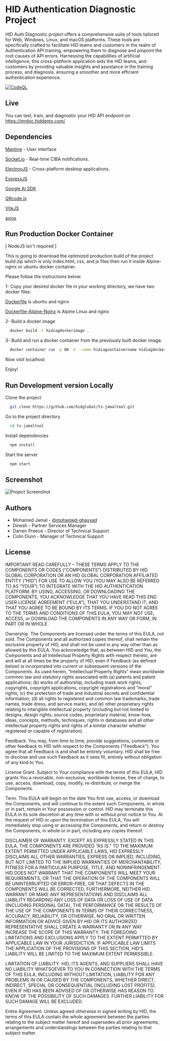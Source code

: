 
# HID Authentication Diagnostic Project

HID Auth Diagnostic project offers a comprehensive suite of tools tailored for Web, Windows, Linux, and macOS platforms. These tools are specifically crafted to facilitate HID teams and customers in the realm of Authentication API training, empowering them to diagnose and pinpoint the root causes of API errors. Harnessing the capabilities of artificial intelligence, this cross-platform application aids the HID teams, and customers by providing valuable insights and assistance in the training process, and diagnosis.
ensuring a smoother and more efficient authentication experience.

[![CodeQL](https://github.com/hidglobal/ts-jamaltool/actions/workflows/codeql.yml/badge.svg)](https://github.com/hidglobal/ts-jamaltool/actions/workflows/codeql.yml)

## Live

You can test, train, and diagnostic your HID API endpoint on https://mrdoc.hiddemo.com/

## Dependencies

[Mantine](https://mantine.dev/) - User interface

[Socket.io](https://socket.io/) - Real-time CIBA notifications.

[ElectronJS](https://www.electronjs.org/) - Cross-platform desktop applications.

[ExpressJS](https://expressjs.com/) 

[Google AI SDK](https://github.com/google/generative-ai-js)

[QRcode.js](https://davidshimjs.github.io/qrcodejs/)

[ViteJS](https://vitejs.dev/)

[axios](https://axios-http.com/)

## Run Production Docker Container
[ NodeJS isn't required ]

This is going to download the optimized production build of the project build.zip which is only index.html, css, and js files then run it inside Alpine-nginx or ubuntu docker container. 

Please follow the instructions below:

1- Copy your desired docker file in your working directory, we have two docker files:

[Dockerfile](https://github.com/hidglobal/ts-jamaltool/blob/main/Dockerfile) is ubuntu and nginx
    
[Dockerfile-Alpine-Nginx](https://github.com/hidglobal/ts-jamaltool/blob/main/Dockerfile-Alpine-Nginx) is Alpine Linux and nginx

2- Build a docker image

```bash
  docker build -t hidiagdockerimage .
```
3- Build and run a docker container from the previously built docker image.

```bash
  docker container run -p 80 -d --name hidiagcontainername hidiagdockerimage .
```

Now visit localhost 

Enjoy!

## Run Development version Locally

Clone the project

```bash
  git clone https://github.com/hidglobal/ts-jamaltool.git
```

Go to the project directory

```bash
  cd ts-jamaltool
```

Install dependencies

```bash
  npm install
```

Start the server

```bash
  npm start
```
## Screenshot

![Project Screenshot](https://gcdnb.pbrd.co/images/ZpCXzPZv7MFv.png?o=1)

## Authors

- Mohamed Jamal - [@mohamed-ghayyad](https://github.com/mohamed-ghayyad) 
- Dinesh - Partner Services Manager
- Darren Preece - Director of Technical Support
- Colin Dunn - Manager of Technical Support 

## License

IMPORTANT READ CAREFULLY – THESE TERMS APPLY TO THE COMPONENTS OR CODES (“COMPONENTS”) DISTRIBUTED BY HID GLOBAL CORPORATION OR AN HID GLOBAL CORPORATION AFFILIATED ENTITY (“HID”) FOR USE TO ALLOW YOU (YOU MAY ALSO BE REFERRED TO AS “YOUR”) TO INTEGRATE WITH THE HID AUTHENTICATION PLATFORM. BY USING, ACCESSING, OR DOWNLOADING THE COMPONENTS, YOU ACKNOWLEDGE THAT YOU HAVE READ THIS END USER LICENSE AGREEMENT (“EULA”), THAT YOU UNDERSTAND IT, AND THAT YOU AGREE TO BE BOUND BY ITS TERMS. IF YOU DO NOT AGREE TO THE TERMS AND CONDITIONS OF THIS EULA, YOU MAY NOT USE, ACCESS, or DOWNLOAD THE COMPONENTS IN ANY WAY OR FORM, IN PART OR IN WHOLE.

Ownership. The Components are licensed under the terms of this EULA, not sold. The Components and all authorized copies thereof, shall remain the exclusive property of HID, and shall not be used in any way other than as allowed by this EULA. You acknowledge that, as between HID and You, the Components and all Intellectual Property Rights with respect thereto, are and will at all times be the property of HID, even if Feedback (as defined below) is incorporated into current or subsequent versions of the Components. As used herein, “Intellectual Property Rights” mean worldwide common law and statutory rights associated with (a) patents and patent applications; (b) works of authorship, including mask work rights, copyrights, copyright applications, copyright registrations and “moral” rights; (c) the protection of trade and industrial secrets and confidential information; (d) all rights to registered and common law trademarks, trade names, trade dress, and service marks; and (e) other proprietary rights relating to intangible intellectual property (including but not limited to designs, design rights, source codes, proprietary material, know-how, ideas, concepts, methods, techniques, rights in databases and all other intellectual property rights and rights of a similar character whether registered or capable of registration).

Feedback. You may, from time to time, provide suggestions, comments or other feedback to HID with respect to the Components ("Feedback"). You agree that all Feedback is and shall be entirely voluntary. HID shall be free to disclose and use such Feedback as it sees fit, entirely without obligation of any kind to You.

License Grant. Subject to Your compliance with the terms of this EULA, HID grants You a revocable, non-exclusive, worldwide license, free of charge, to use, access, download, copy, modify, re-distribute, or merge the Components.

Term. This EULA will begin on the date You first use, access, or download the Components, and will continue to the extent such Components, in whole or in part, remain in Your possession or control. HID may terminate this EULA in its sole discretion at any time with or without prior notice to You. At the request of HID or upon the termination of this EULA, You will immediately stop using or accessing the Components, and return or destroy the Components, in whole or in part, including any copies thereof.

DISCLAIMER OF WARRANTY. EXCEPT AS EXPRESSLY STATED IN THIS EULA, THE COMPONENTS ARE PROVIDED “AS IS.” TO THE MAXIMUM EXTENT PERMITTED UNDER APPLICABLE LAWS, HID EXPRESSLY DISCLAIMS ALL OTHER WARRANTIES, EXPRESS OR IMPLIED, INCLUDING, BUT NOT LIMITED TO THE IMPLIED WARRANTIES OF MERCHANTABILITY, FITNESS FOR A PARTICULAR PURPOSE, TITLE, AND NONINFRINGEMENT. HID DOES NOT WARRANT THAT THE COMPONENTS WILL MEET YOUR REQUIREMENTS, OR THAT THE OPERATION OF THE COMPONENTS WILL BE UNINTERRUPTED OR ERROR-FREE, OR THAT DEFECTS IN THE COMPONENTS WILL BE CORRECTED. FURTHERMORE, NEITHER HID WARRANT OR MAKE ANY REPRESENTATIONS AND DISCLAIMS ALL LIABILITY REGARDING ANY LOSS OF DATA OR LOSS OF USE OF DATA (INCLUDING PERSONAL DATA), THE PERFORMANCE OR THE RESULTS OF THE USE OF THE COMPONENTS IN TERMS OF THEIR CORRECTNESS, ACCURACY, RELIABILITY, OR OTHERWISE. NO ORAL OR WRITTEN INFORMATION OR ADVICE GIVEN BY HID OR ITS AUTHORIZED REPRESENTATIVE SHALL CREATE A WARRANTY OR IN ANY WAY INCREASE THE SCOPE OF THIS WARRANTY. THE FOREGOING LIMITATIONS AND EXCLUSIONS APPLY TO THE EXTENT PERMITTED BY APPLICABLE LAW IN YOUR JURISDICTION. IF APPLICABLE LAW LIMITS THE APPLICATION OF THE PROVISIONS OF THIS SECTION, HID’S LIABILITY WILL BE LIMITED TO THE MAXIMUM EXTENT PERMISSIBLE.

LIMITATION OF LIABILITY. HID, ITS AGENTS, AND SUPPLIERS SHALL HAVE NO LIABILITY WHATSOEVER TO YOU IN CONNECTION WITH THE TERMS OF THIS EULA, INCLUDING WITHOUT LIMITATION, LIABILITY FOR ANY PROBLEMS IN OR CAUSED BY THE COMPONENTS, WHETHER DIRECT, INDIRECT, SPECIAL OR CONSEQUENTIAL (INCLUDING LOST PROFITS), EVEN IF HID HAS BEEN ADVISED OF OR OTHERWISE HAS REASON TO KNOW OF THE POSSIBILITY OF SUCH DAMAGES. FURTHER LIABILITY FOR SUCH DAMAGE WILL BE EXCLUDED.

Entire Agreement. Unless agreed otherwise in signed writing by HID, the terms of this EULA contain the whole agreement between the parties relating to the subject matter hereof and supersedes all prior agreements, arrangements and understandings between the parties relating to that subject matter.

